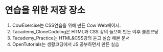 # 연습을 위한 저장 장소

1. CowExercise는 CSS연습을 위해 만든 Cow Web페이지.
2. Tacademy_CloneCodding은 HTML과 CSS 강의 들으며 만든 야후 클론코딩
3. Tacademy_Practice는 HTML&CSS강의 듣고 실습 해본 문서
4. OpenTutorials는 생활코딩에서 JS 공부하면서 만든 실습
